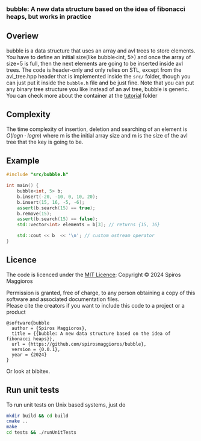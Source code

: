 ### bubble: A new data structure based on the idea of fibonacci heaps, but works in practice

## Overiew
bubble is a data structure that uses an array and avl trees to store elements. You have to define
an initial size(like bubble<int, 5>) and once the array of size=5 is full, then the next elements
are going to be inserted inside avl trees.
The code is header-only and only relies on STL, except from the avl_tree.hpp header that is implemented inside the
```src/``` folder, though you can just put it inside the ```bubble.h``` file and be just fine.
Note that you can put any binary tree structure you like instead of an avl tree, bubble is generic. \
You can check more about the container at the [tutorial](/tutorial) folder

## Complexity
The time complexity of insertion, deletion and searching of an element is $O(logn \cdot logm)$ where m is the
initial array size and m is the size of the avl tree that the key is going to be.

## Example
```cpp
#include "src/bubble.h"

int main() {
    bubble<int, 5> b;
    b.insert(-20, -10, 0, 10, 20);
    b.insert(15, 16, -5, -6);
    assert(b.search(15) == true);
    b.remove(15);
    assert(b.search(15) == false);
    std::vector<int> elements = b[3]; // returns {15, 16}

    std::cout << b  << '\n'; // custom ostream operator
}
```

## Licence
The code is licenced under the [MIT Licence](http://opensource.org/licenses/MIT):
Copyright &copy; 2024 Spiros Maggioros

Permission is granted, free of charge, to any person obtaining a copy of this software and associated
documentation files. \
Please cite the creators if you want to include this code to a project or a product
```
@software{bubble
  author = {Spiros Maggioros},
  title = {{bubble: A new data structure based on the idea of fibonacci heaps}},
  url = {https://github.com/spirosmaggioros/bubble},
  version = {0.0.1},
  year = {2024}
}
```
Or look at bibitex.


## Run unit tests
To run unit tests on Unix based systems, just do
```bash
mkdir build && cd build
cmake ..
make
cd tests && ./runUnitTests
```
